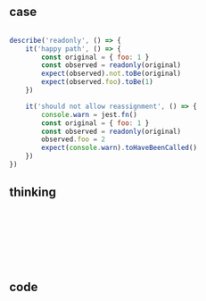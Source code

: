 ## case

```javascript

describe('readonly', () => {
	it('happy path', () => {
		const original = { foo: 1 }
		const observed = readonly(original)
		expect(observed).not.toBe(original)
		expect(observed.foo).toBe(1)
	})

	it('should not allow reassignment', () => {
		console.warn = jest.fn()
		const original = { foo: 1 }
		const observed = readonly(original)
		observed.foo = 2
		expect(console.warn).toHaveBeenCalled()
	})
})

```


## thinking





```javascript









```












## code


